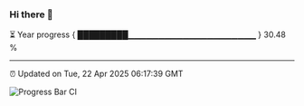 ### Hi there 👋

⏳ Year progress { █████████▁▁▁▁▁▁▁▁▁▁▁▁▁▁▁▁▁▁▁▁▁ } 30.48 %

---

⏰ Updated on Tue, 22 Apr 2025 06:17:39 GMT

![Progress Bar CI](https://github.com/code-lakshay/GitHub-Actions-Demo/workflows/Progress%20Bar%20CI/badge.svg)
